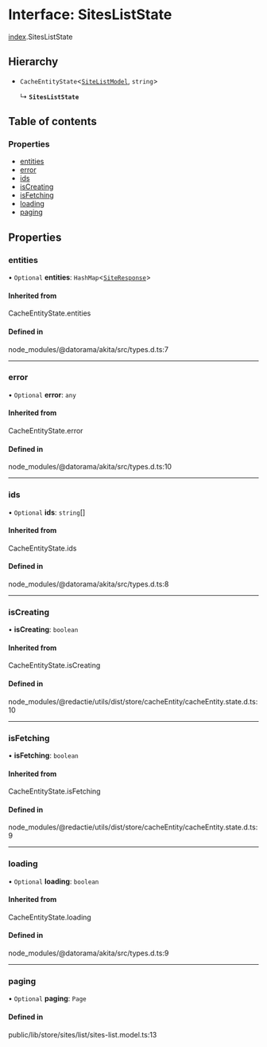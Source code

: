# Interface: SitesListState

[index](../wiki/index).SitesListState

## Hierarchy

- `CacheEntityState`<[`SiteListModel`](../wiki/index#sitelistmodel), `string`\>

  ↳ **`SitesListState`**

## Table of contents

### Properties

- [entities](../wiki/index.SitesListState#entities)
- [error](../wiki/index.SitesListState#error)
- [ids](../wiki/index.SitesListState#ids)
- [isCreating](../wiki/index.SitesListState#iscreating)
- [isFetching](../wiki/index.SitesListState#isfetching)
- [loading](../wiki/index.SitesListState#loading)
- [paging](../wiki/index.SitesListState#paging)

## Properties

### entities

• `Optional` **entities**: `HashMap`<[`SiteResponse`](../wiki/index.SiteResponse)\>

#### Inherited from

CacheEntityState.entities

#### Defined in

node_modules/@datorama/akita/src/types.d.ts:7

___

### error

• `Optional` **error**: `any`

#### Inherited from

CacheEntityState.error

#### Defined in

node_modules/@datorama/akita/src/types.d.ts:10

___

### ids

• `Optional` **ids**: `string`[]

#### Inherited from

CacheEntityState.ids

#### Defined in

node_modules/@datorama/akita/src/types.d.ts:8

___

### isCreating

• **isCreating**: `boolean`

#### Inherited from

CacheEntityState.isCreating

#### Defined in

node_modules/@redactie/utils/dist/store/cacheEntity/cacheEntity.state.d.ts:10

___

### isFetching

• **isFetching**: `boolean`

#### Inherited from

CacheEntityState.isFetching

#### Defined in

node_modules/@redactie/utils/dist/store/cacheEntity/cacheEntity.state.d.ts:9

___

### loading

• `Optional` **loading**: `boolean`

#### Inherited from

CacheEntityState.loading

#### Defined in

node_modules/@datorama/akita/src/types.d.ts:9

___

### paging

• `Optional` **paging**: `Page`

#### Defined in

public/lib/store/sites/list/sites-list.model.ts:13
